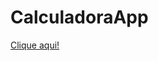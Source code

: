 # CalculadoraApp


<a href="file:///C:/Users/oobru/OneDrive/%C3%81rea%20de%20Trabalho/Se%C3%A7%C3%A3o%208%20-%20JavaScript/Javascript/app1/index.html"> Clique aqui! </a>
